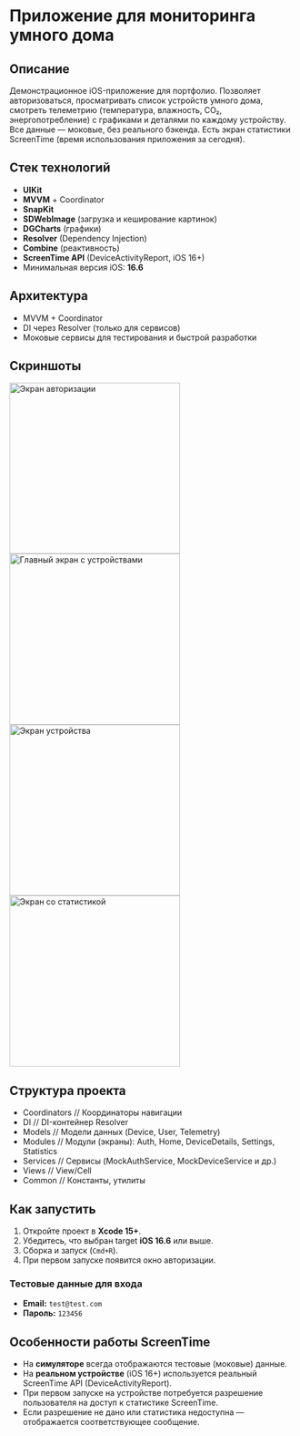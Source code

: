 # Приложение для мониторинга умного дома

## Описание

Демонстрационное iOS-приложение для портфолио. Позволяет авторизоваться, просматривать список устройств умного дома, смотреть телеметрию (температура, влажность, CO₂, энергопотребление) с графиками и деталями по каждому устройству. Все данные — моковые, без реального бэкенда. Есть экран статистики ScreenTime (время использования приложения за сегодня).

## Стек технологий
- **UIKit**
- **MVVM** + Coordinator
- **SnapKit**
- **SDWebImage** (загрузка и кеширование картинок)
- **DGCharts** (графики)
- **Resolver** (Dependency Injection)
- **Combine** (реактивность)
- **ScreenTime API** (DeviceActivityReport, iOS 16+)
- Минимальная версия iOS: **16.6**

## Архитектура
- MVVM + Coordinator
- DI через Resolver (только для сервисов)
- Моковые сервисы для тестирования и быстрой разработки

## Скриншоты
<img width="300" alt="Экран авторизации" src="https://github.com/user-attachments/assets/7871dfae-42de-47ce-87bd-a64a8be7507c"/>

<img width="300" alt="Главный экран с устройствами" src="https://github.com/user-attachments/assets/39592fa3-259c-4628-a1a1-896ff13c5cbb" />

<img width="300" alt="Экран устройства" src="https://github.com/user-attachments/assets/dfe7b1d9-2ded-4f36-9ec7-e4b1ef8bf07b" />

<img width="300" alt="Экран со статистикой" src="https://github.com/user-attachments/assets/2ff8f526-e5d5-46e5-8b0a-3a0f566c3f10" />


## Структура проекта

- Coordinators         // Координаторы навигации
- DI                   // DI-контейнер Resolver
- Models               // Модели данных (Device, User, Telemetry)
- Modules              // Модули (экраны): Auth, Home, DeviceDetails, Settings, Statistics
- Services             // Сервисы (MockAuthService, MockDeviceService и др.)
- Views                // View/Cell
- Common               // Константы, утилиты

## Как запустить
1. Откройте проект в **Xcode 15+**.
2. Убедитесь, что выбран target **iOS 16.6** или выше.
3. Сборка и запуск (`Cmd+R`).
4. При первом запуске появится окно авторизации.

### Тестовые данные для входа
- **Email:** `test@test.com`
- **Пароль:** `123456`

## Особенности работы ScreenTime
- На **симуляторе** всегда отображаются тестовые (моковые) данные.
- На **реальном устройстве** (iOS 16+) используется реальный ScreenTime API (DeviceActivityReport).
- При первом запуске на устройстве потребуется разрешение пользователя на доступ к статистике ScreenTime.
- Если разрешение не дано или статистика недоступна — отображается соответствующее сообщение.



